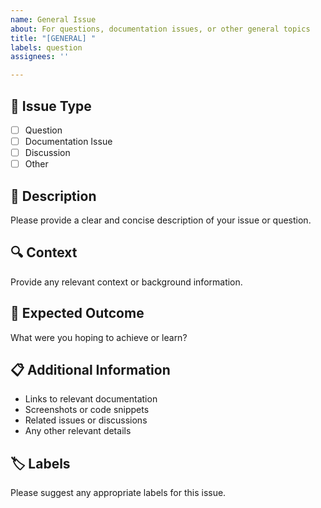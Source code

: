 ```yaml
---
name: General Issue
about: For questions, documentation issues, or other general topics
title: "[GENERAL] "
labels: question
assignees: ''

---
```


## 📝 Issue Type
- [ ] Question
- [ ] Documentation Issue
- [ ] Discussion
- [ ] Other

## 📖 Description
Please provide a clear and concise description of your issue or question.

## 🔍 Context
Provide any relevant context or background information.

## 💭 Expected Outcome
What were you hoping to achieve or learn?

## 📋 Additional Information
- Links to relevant documentation
- Screenshots or code snippets
- Related issues or discussions
- Any other relevant details

## 🏷️ Labels
Please suggest any appropriate labels for this issue.
